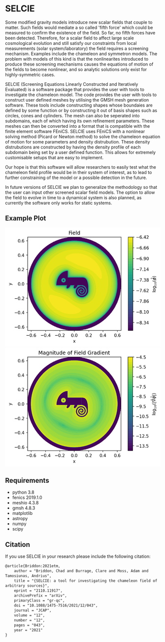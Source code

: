 # SELCIE

Some modified gravity models introduce new scalar fields that couple to matter. Such fields would mediate a so called 'fifth force' which could be measured to confirm the existence of the field. So far, no fifth forces have been detected. Therefore, for a scalar field to affect large scale cosmological evolution and still satisfy our constraints from local measurements (solar system/laboratory) the field requires a screening mechanism. Examples include the chameleon and symmetron models. The problem with models of this kind is that the nonlinearites introduced to produce these screening mechanisms causes the equations of motion of the fields to become nonlinear, and so analytic solutions only exist for highly-symmetric cases.

SELCIE (Screening Equations Linearly Constructed and Iteratively Evaluated) is a software package that provides the user with tools to investigate the chameleon model. The code provides the user with tools to construct user defined meshes by utilising the GMSH mesh generation software. These tools include constructing shapes whose boundaies are defined by some function or by constructing it out of basis shapes such as circles, cones and cylinders. The mesh can also be seperated into subdomains, each of which having its own refinement parameters. These meshes can then be converted into a format that is compatible with the finite element software FEniCS. SELCIE uses FEniCS with a nonlinear solving method (Picard or Newton method) to solve the chameleon equation of motion for some parameters and density distrubution. These density distrubutions are constructed by having the density profile of each subdomain being set by a user defined function. This allows for extremely customisable setups that are easy to implement.

Our hope is that this software will allow researchers to easily test what the chameleon field profile would be in their system of interest, as to lead to further constraining of the model or a possible detection in the future.

In future versions of SELCIE we plan to generalize the methodology so that the user can input other screened scalar field models. The option to allow the field to evolve in time to a dynamical system is also planned, as currently the software only works for static systems.

## Example Plot
![The chameleon profile of a chameleon in a cylindrical vacuum chamber](Examples/Images/chameleon_field_of_a_chameleon.png)
![The chameleon gradient_magnitude of a chameleon in a cylindrical vacuum chamber](Examples/Images/chameleon_gradient_magnitude_of_a_chameleon.png)

## Requirements
  - python 3.8
  - fenics 2019.1.0
  - meshio 4.3.8
  - gmsh 4.8.3
  - matplotlib
  - astropy
  - numpy
  - scipy

## Citation
If you use SELCIE in your research please include the following citation:
```
@article{Briddon:2021etm,
    author = "Briddon, Chad and Burrage, Clare and Moss, Adam and Tamosiunas, Andrius",
    title = "{SELCIE: a tool for investigating the chameleon field of arbitrary sources}",
    eprint = "2110.11917",
    archivePrefix = "arXiv",
    primaryClass = "gr-qc",
    doi = "10.1088/1475-7516/2021/12/043",
    journal = "JCAP",
    volume = "12",
    number = "12",
    pages = "043",
    year = "2021"
}
```
